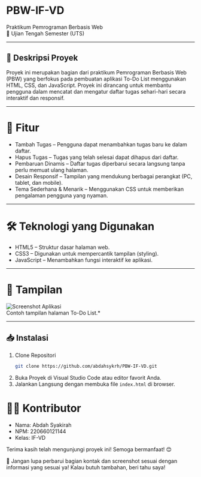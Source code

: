 # PBW-IF-VD  
Praktikum Pemrograman Berbasis Web  
📅 Ujian Tengah Semester (UTS)

---

## 📂 Deskripsi Proyek  
Proyek ini merupakan bagian dari praktikum Pemrograman Berbasis Web (PBW) yang berfokus pada pembuatan aplikasi To-Do List menggunakan HTML, CSS, dan JavaScript. Proyek ini dirancang untuk membantu pengguna dalam mencatat dan mengatur daftar tugas sehari-hari secara interaktif dan responsif.  

---

# 🚀 Fitur  
- Tambah Tugas – Pengguna dapat menambahkan tugas baru ke dalam daftar.  
- Hapus Tugas – Tugas yang telah selesai dapat dihapus dari daftar.  
- Pembaruan Dinamis – Daftar tugas diperbarui secara langsung tanpa perlu memuat ulang halaman.  
- Desain Responsif – Tampilan yang mendukung berbagai perangkat (PC, tablet, dan mobile).  
- Tema Sederhana & Menarik – Menggunakan CSS untuk memberikan pengalaman pengguna yang nyaman.  

---

# 🛠️ Teknologi yang Digunakan  
- HTML5 – Struktur dasar halaman web.  
- CSS3 – Digunakan untuk mempercantik tampilan (styling).  
- JavaScript – Menambahkan fungsi interaktif ke aplikasi.  

---

# 📸 Tampilan  
![Screenshot Aplikasi](assets/screenshot.png)  
Contoh tampilan halaman To-Do List.* 

---

## 📥 Instalasi  
1. Clone Repositori
   ```bash
   git clone https://github.com/abdahsykrh/PBW-IF-VD.git
   ```  
2. Buka Proyek di Visual Studio Code atau editor favorit Anda.  
3. Jalankan Langsung dengan membuka file `index.html` di browser.  


# 👩‍💻 Kontributor  
- Nama: Abdah Syakirah  
- NPM: 220660121144  
- Kelas: IF-VD  

Terima kasih telah mengunjungi proyek ini! Semoga bermanfaat! 😊  

🔹 Jangan lupa perbarui bagian kontak dan screenshot sesuai dengan informasi yang sesuai ya!
Kalau butuh tambahan, beri tahu saya!
